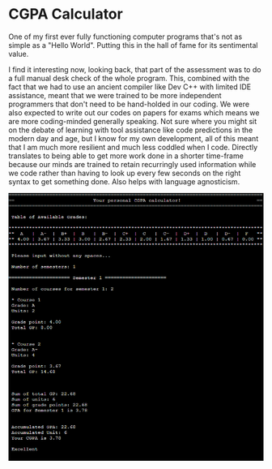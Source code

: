 # CGPA Calculator #
One of my first ever fully functioning computer programs that's not as simple as a "Hello World". Putting this in the hall of fame for its sentimental value. 

I find it interesting now, looking back, that part of the assessment was to do a full manual desk check of the whole program. This, combined with the fact that we had to use an ancient compiler like Dev C++ with limited IDE assistance, meant that we were trained to be more independent programmers that don't need to be hand-holded in our coding. We were also expected to write out our codes on papers for exams which means we are more coding-minded generally speaking. Not sure where you might sit on the debate of learning with tool assistance like code predictions in the modern day and age, but I know for my own development, all of this meant that I am much more resilient and much less coddled when I code. Directly translates to being able to get more work done in a shorter time-frame because our minds are trained to retain recurringly used information while we code rather than having to look up every few seconds on the right syntax to get something done. Also helps with language agnosticism.

<img src="Sample Run.png"></img>
